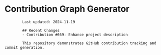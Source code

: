 # Contribution Graph Generator
            
            Last updated: 2024-11-19
            
            ## Recent Changes
            - Contribution #669: Enhance project description
            
            This repository demonstrates GitHub contribution tracking and commit generation.
        